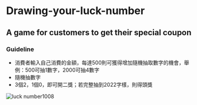 # Drawing-your-luck-number
## A game for customers to get their special coupon

### Guideline

- 消費者輸入自己消費的金額，每達500則可獲得增加隨機抽取數字的機會，舉例：500可抽1數字，2000可抽4數字
- 隨機抽數字
- 3個2，1個0，即可開二獎；若完整抽到2022字樣，則得頭獎

![luck number1008](https://user-images.githubusercontent.com/62232277/136573540-c251a17c-b048-4bf1-838c-f8845cb9d46e.png)
